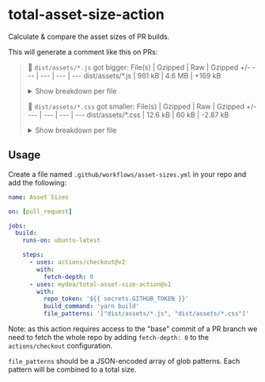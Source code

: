 # total-asset-size-action

Calculate & compare the asset sizes of PR builds.

This will generate a comment like this on PRs:

> 🚨 `dist/assets/*.js` got bigger:
> File(s) | Gzipped | Raw | Gzipped +/-
> --- | --- | --- | ---
> dist/assets/\*.js | 981 kB | 4.6 MB | +169 kB
>
> <details>
>   <summary>
>     Show breakdown per file
>   </summary>
>
> | File(s)                                                      | Gzipped | Raw     | Gzipped +/- |
> | ------------------------------------------------------------ | ------- | ------- | ----------- |
> | dist/assets/chunk.143.f3ec95c5774a91655e74.js                | 2.25 kB | 4.93 kB | -801 B      |
> | dist/assets/chunk.177.314749eaa2983ac9f767.js                | 132 kB  | 501 kB  | -2.69 kB    |
> | dist/assets/chunk.178.9014245c7e17ab99edb9.js                | 866 B   | 1.63 kB | -223 B      |
> | dist/assets/chunk.272.045adf547aa2f63fad41.js                | 10.8 kB | 34.7 kB | +5.12 kB    |
> | dist/assets/chunk.383.ebc4fe2cadcc34206af9.js                | 264 kB  | 1.16 MB | +89.9 kB    |
> | dist/assets/chunk.688.af8abd680c8fa18ad72f.js                | 112 kB  | 386 kB  | -41.3 kB    |
> | dist/assets/chunk.714.c5ae97ad56de09552265.js                | 5.09 kB | 13.8 kB | +2.14 kB    |
> | dist/assets/chunk.798.f92dc175740c206ceaaa.js                | 2.65 kB | 6.29 kB | -313 B      |
> | dist/assets/chunk.970.b41e13e5da33ba0f66b0.js                | 16.6 kB | 52.5 kB | -4.54 kB    |
> | dist/assets/fabscale-app-c098c971d202e7e916fe86d286de67a1.js | 235 kB  | 1.65 MB | +65.7 kB    |
> | dist/assets/vendor-9dfd5bee2d500439a6e6524fa35ebed5.js       | 200 kB  | 782 kB  | +56.4 kB    |
>
> </details>
>
> 🎉 `dist/assets/*.css` got smaller:
> File(s) | Gzipped | Raw | Gzipped +/-
> --- | --- | --- | ---
> dist/assets/\*.css | 12.6 kB | 60 kB | -2.87 kB
>
> <details>
>   <summary>
>     Show breakdown per file
>   </summary>
>
> | File(s)                                                       | Gzipped | Raw     | Gzipped +/- |
> | ------------------------------------------------------------- | ------- | ------- | ----------- |
> | dist/assets/fabscale-app-a26dafa6b60b634ea5eadd0660b7b2b7.css | 11.6 kB | 56.2 kB | -2.44 kB    |
> | dist/assets/vendor-6662738823da4284f3dc754a198e37be.css       | 1.01 kB | 3.87 kB | -423 B      |
>
> </details>

## Usage

Create a file named `.github/workflows/asset-sizes.yml` in your repo and add the following:

```yaml
name: Asset Sizes

on: [pull_request]

jobs:
  build:
    runs-on: ubuntu-latest

    steps:
      - uses: actions/checkout@v2
        with:
          fetch-depth: 0
      - uses: mydea/total-asset-size-action@v1
        with:
          repo_token: '${{ secrets.GITHUB_TOKEN }}'
          build_command: 'yarn build'
          file_patterns: '["dist/assets/*.js", "dist/assets/*.css"]'
```

Note: as this action requires access to the "base" commit of a PR branch we need to fetch the whole repo by adding `fetch-depth: 0` to the `actions/checkout` configuration.

`file_patterns` should be a JSON-encoded array of glob patterns.
Each pattern will be combined to a total size.
